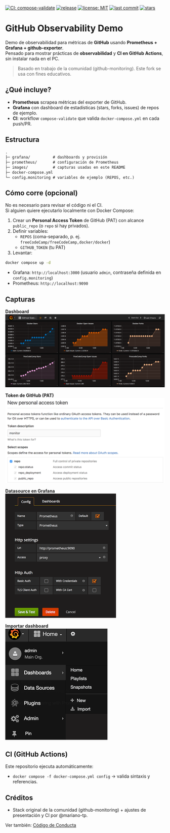 [![CI: compose-validate](https://img.shields.io/github/actions/workflow/status/mariano-tp/github-observability-demo/compose-validate.yml?branch=main&label=compose-validate&style=flat-square)](https://github.com/mariano-tp/github-observability-demo/actions/workflows/compose-validate.yml)
[![release](https://img.shields.io/github/v/release/mariano-tp/github-observability-demo?display_name=tag&style=flat-square)](https://github.com/mariano-tp/github-observability-demo/releases)
[![license: MIT](https://img.shields.io/badge/license-MIT-green?style=flat-square)](./LICENSE)
[![last commit](https://img.shields.io/github/last-commit/mariano-tp/github-observability-demo?style=flat-square)](https://github.com/mariano-tp/github-observability-demo/commits/main)
[![stars](https://img.shields.io/github/stars/mariano-tp/github-observability-demo?style=flat-square)](https://github.com/mariano-tp/github-observability-demo/stargazers)


# GitHub Observability Demo

Demo de observabilidad para métricas de **GitHub** usando **Prometheus + Grafana + github-exporter**.  
Pensado para mostrar prácticas de **observabilidad** y **CI en GitHub Actions**, sin instalar nada en el PC.

> Basado en trabajo de la comunidad (github-monitoring). Este fork se usa con fines educativos.

## ¿Qué incluye?
- **Prometheus** scrapea métricas del exporter de GitHub.
- **Grafana** con dashboard de estadísticas (stars, forks, issues) de repos de ejemplo.
- **CI**: workflow `compose-validate` que valida `docker-compose.yml` en cada push/PR.

## Estructura
```
.
├─ grafana/          # dashboards y provisión
├─ prometheus/       # configuración de Prometheus
├─ images/           # capturas usadas en este README
├─ docker-compose.yml
└─ config.monitoring # variables de ejemplo (REPOS, etc.)
```

## Cómo corre (opcional)
No es necesario para revisar el código ni el CI.  
Si alguien quiere ejecutarlo localmente con Docker Compose:

1. Crear un **Personal Access Token** de GitHub (PAT) con alcance `public_repo` (o `repo` si hay privados).
2. Definir variables:
   - `REPOS` (coma-separado, p. ej. `freeCodeCamp/freeCodeCamp,docker/docker`)
   - `GITHUB_TOKEN` (tu PAT)
3. Levantar:
```bash
docker compose up -d
```

- Grafana: `http://localhost:3000` (usuario `admin`, contraseña definida en `config.monitoring`)  
- Prometheus: `http://localhost:9090`

## Capturas
**Dashboard**  
![Dashboard](images/dashboard.png)

**Token de GitHub (PAT)**  
![PAT](images/github_token.png)

**Datasource en Grafana**  
![Datasource](images/Grafana_Add_Data_Source.png)

**Importar dashboard**  
![Import](images/Import_Dashboard.png)

## CI (GitHub Actions)
Este repositorio ejecuta automáticamente:
- `docker compose -f docker-compose.yml config` → valida sintaxis y referencias.

## Créditos
- Stack original de la comunidad (github-monitoring) + ajustes de presentación y CI por @mariano-tp.

Ver también: [Código de Conducta](./.github/CODE_OF_CONDUCT.md)
